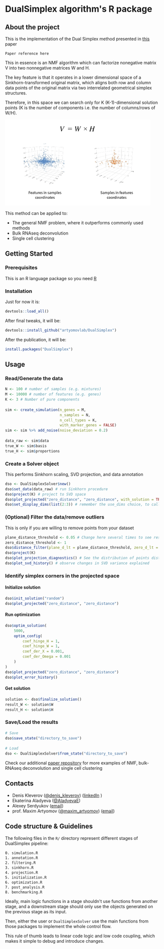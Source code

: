 # DualSimplex algorithm's R package

## About the project
This is the implementation of the Dual Simplex method presented in [this](https://google.com) paper

```angular2html
Paper reference here
```
This in essence is an NMF algorithm which can factorize nonegative matrix V into two nonnegative matrices W and H.

The key feature is that it operates in a lower dimensional space of a Sinkhorn-transformed original matrix,
which aligns both row and column data points of the original matrix via two interrelated geometrical simplex structures.

Therefore, in this space we can search only for K (K-1)-dimensional solution points (K is the number of components i.e. the number of columns/rows of W/H).

![](inst/extdata/DualSimplex.gif)

This method can be applied to:
- The general NMF problem, where it outperforms commonly used methods
- Bulk RNAseq deconvolution
- Single cell clustering

## Getting Started
### Prerequisites
This is an R language package so you need [R](https://www.r-project.org/about.html)

### Installation
Just for now it is:
```r
devtools::load_all()
```

After final tweaks, it will be: 
```r
devtools::install_github("artyomovlab/DualSimplex")
```

After the publication, it will be:
```r
install.packages("DualSimplex")
```


## Usage
### Read/Generate the data
```r
N <- 100 # number of samples (e.g. mixtures)
M <- 10000 # number of features (e.g. genes)
K <- 3 # Number of pure components

sim <- create_simulation(n_genes = M,
                         n_samples = N,
                         n_cell_types = K,
                         with_marker_genes = FALSE)
sim <- sim %>% add_noise(noise_deviation = 0.2)

data_raw <- sim$data
true_W <- sim$basis
true_H <- sim$proportions
```

### Create a Solver object
This performs Sinkhorn scaling, SVD projection, and data annotation
```r
dso <- DualSimplexSolver$new()
dso$set_data(data_raw) # run Sinkhorn procedure
dso$project(K) # project to SVD space
dso$plot_projected("zero_distance", "zero_distance", with_solution = TRUE, use_dims = list(2:3)) # visualize the projection
dso$set_display_dims(list(2:3)) # remember the use_dims choice, to call just dso$plot_projected()
```

### (Optional) Filter the data/remove outliers 
This is only if you are willing to remove points from your dataset
```r
plane_distance_threshold <- 0.05 # Change here several times to see result, start with big and lower it
zero_distance_threshold <- 1
dso$distance_filter(plane_d_lt = plane_distance_threshold, zero_d_lt = zero_distance_threshold, genes = T)
dso$project(K)
dso$plot_projection_diagnostics() # See the distribution of points distances
dso$plot_svd_history() # observe changes in SVD variance explained
```

### Identify simplex corners in the projected space
#### Initialize solution
```r
dso$init_solution("random")
dso$plot_projected("zero_distance", "zero_distance")
```

#### Run optimization
```r
dso$optim_solution(
    5000,
    optim_config(
        coef_hinge_H = 1,
        coef_hinge_W = 1,
        coef_der_X = 0.001, 
        coef_der_Omega = 0.001
    )
)
dso$plot_projected("zero_distance", "zero_distance")
dso$plot_error_history()
```

#### Get solution
```r
solution <- dso$finalize_solution()
result_W <- solution$W
result_H <- solution$H
```

### Save/Load the results
```r
# Save
dso$save_state("directory_to_save")

# Load
dso <- DualSimplexSolver$from_state("directory_to_save")
```

Check our additional [paper repository](https://github.com/artyomovlab/dualsimplex_paper) for more examples of NMF, bulk-RNAseq deconvolution and single cell clustering


## Contacts

-  Denis Kleverov ([@denis_kleverov](https://twitter.com/denis_kleverov)) ([linkedIn](https://linkedin.com/in/denklewer) )
-  Ekaterina Aladyeva ([@AladyevaE](https://twitter.com/AladyevaE)) 
-  Alexey Serdyukov ([email](mailto:leshaserdyukov@gmail.com))
-  prof. Maxim Artyomov ([@maxim_artyomov](https://twitter.com/maxim_artyomov)) ([email](mailto:martyomov@wustl.edu))



## Code structure & Guidelines

The following files in the `R/` directory represent different stages
of DualSimplex pipeline:
```
0. simulation.R
1. annotation.R
2. filtering.R
3. sinkhorn.R
4. projection.R
5. initialization.R
6. optimization.R
7. post_analysis.R
8. benchmarking.R
```

Ideally, main logic functions in a stage shouldn't use 
functions from another stage, and a downstream stage 
should only use the objects generated on the previous stage as its input. 

Then, either the user or `DualSimplexSolver` use the main
functions from those packages to implement the whole control flow.

This rule of thumb leads to linear code logic and low code coupling,
which makes it simple to debug and introduce changes.
